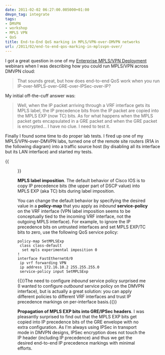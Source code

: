 ```yaml
---
date: 2011-02-02 06:27:00.005000+01:00
dmvpn_tag: integrate
tags:
- DMVPN
- workshop
- MPLS VPN
- QoS
title: End-to-End QoS marking in MPLS/VPN-over-DMVPN networks
url: /2011/02/end-to-end-qos-marking-in-mplsvpn-over/
---
```

I got a great question in one of my [Enterprise MPLS/VPN Deployment](http://www.ipspace.net/EnterpriseMPLS) webinars when I was describing how you could run MPLS/VPN across DMVPN cloud:

> That sounds great, but how does end-to-end QoS work when you run IP-over-MPLS-over-GRE-over-IPSec-over-IP?

My initial off-the-cuff answer was:

> Well, when the IP packet arriving through a VRF interface gets its MPLS label, the IP precedence bits from the IP packet are copied into the MPLS EXP (now TC) bits. As for what happens when the MPLS packet gets encapsulated in a GRE packet and when the GRE packet is encrypted... I have no clue. I need to test it.
<!--more-->
Finally I found some time to do proper lab tests. I fired up one of my MPLS/VPN-over-DMVPN labs, turned one of the remote site routers (R1A in the following diagram) into a traffic source host (by disabling all its interface but its LAN interface) and started my tests.

{{<figure src="/2011/02/s1600-ADV_PhaseI_MPLSVPN_Topology.png" caption="Lab topology">}}

**MPLS label imposition**. The default behavior of Cisco IOS is to copy IP precedence bits (the upper part of DSCP value) into MPLS EXP (aka TC) bits during label imposition.

You can change the default behavior by specifying the desired value in a **policy-map** that you apply as *inbound* **service-policy** on the VRF interface (VPN label imposition seems to be conceptually tied to the incoming VRF interface, not the outgoing MPLS interface). For example, to ignore the IP precedence bits on untrusted interfaces and set MPLS EXP/TC bits to zero, use the following QoS service policy:

``` {.code}
policy-map SetMPLSExp
 class class-default
  set mpls experimental imposition 0
!
interface FastEthernet0/0
 ip vrf forwarding VPN
 ip address 172.16.10.2 255.255.255.0
 service-policy input SetMPLSExp
```

{{<note>}}The need to configure *inbound* service policy surprised me (I wanted to configure *outbound* service policy on the DMVPN interface), but is actually a great solution: you can apply different policies to different VRF interfaces and trust IP precedence markings on per-interface basis.{{</note>}}

**Propagation of MPLS EXP bits into GRE/IPSec headers**. I was pleasantly surprised to find out that the MPLS EXP bits get copied into IP precedence bits of the GRE envelope with no extra configuration. As I'm always using IPSec in transport mode in DMVPN designs, IPSec encryption does not touch the IP header (including IP precedence) and thus we get the desired end-to-end IP precedence markings with minimal efforts.
